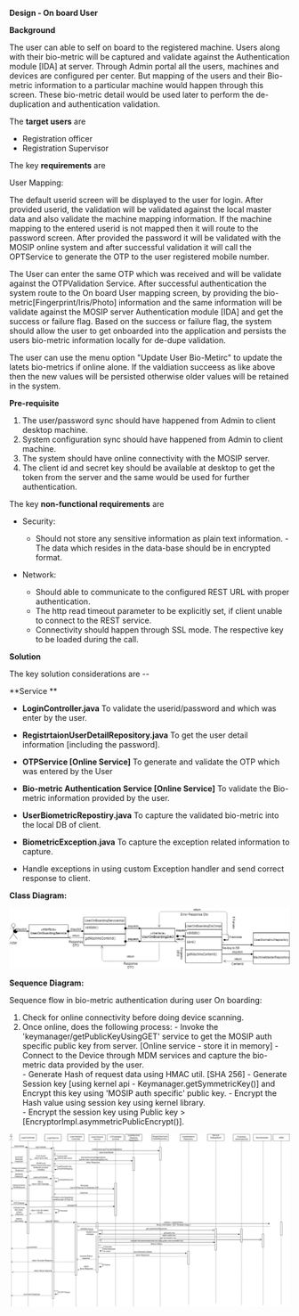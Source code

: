 **Design - On board User**

**Background**

The user can able to self on board to the registered machine.
Users along with their bio-metric will be captured and validate against the Authentication module [IDA] at server. 
Through Admin portal all the users, machines and devices are configured per center. But mapping of the users and their
Bio-metric information to a particular machine would happen through this screen. These bio-metric detail would be used later to perform the
de-duplication and authentication validation.

The **target users** are

-   Registration officer
-   Registration Supervisor

The key **requirements** are

User Mapping:

The default userid screen will be displayed to the user for login.
After provided userid, the validation will be validated against the local master data and also validate the machine mapping information. 
If the machine mapping to the entered userid is not mapped then it will route to the password screen. After provided the password it will be validated with the MOSIP online system and after successful validation it will call the OPTService to generate the OTP to the user registered mobile number.
 
The User can enter the same OTP which was received and will be validate against the OTPValidation Service. After successful authentication the system route to the On board User mapping screen, by providing the bio-metric[Fingerprint/Iris/Photo] information and the same information will be validate against the MOSIP server Authentication module [IDA] and get the success or failure flag. Based on the success or failure flag, the system should allow the user to get onboarded into the application and persists the users bio-metric information locally for de-dupe validation.  

The user can use the menu option "Update User Bio-Metirc" to update the latets bio-metrics if online alone. If the valdiation succeess as like above then the new values will be persisted otherwise older values will be retained in the system.


**Pre-requisite**

1. The user/password sync should have happened from Admin to client desktop machine.    
2. System configuration sync should have happened from Admin to client machine.   
3. The system should have online connectivity with the MOSIP server.  
4. The client id and secret key should be available at desktop to get the token from the server and the same would be used for further authentication.   

The key **non-functional requirements** are  

- Security:
 	- Should not store any sensitive information as plain text
        information.
	-The data which resides in the data-base should be in encrypted
        format.

- Network:
   - Should able to communicate to the configured REST URL with
        proper authentication.
   - The http read timeout parameter to be explicitly set, if client
        unable to connect to the REST service.
   - Connectivity should happen through SSL mode. The respective key
        to be loaded during the call.

**Solution**  

The key solution considerations are --


**Service **

- **LoginController.java**
	To validate the userid/password and which was enter by the user.
- **RegistrtaionUserDetailRepository.java**
	To get the user detail information [including the password].
- **OTPService [Online Service]**
	To generate and validate the OTP which was entered by the User
- **Bio-metric Authentication Service [Online Service]**
	To validate the Bio-metric information provided by the user.
- **UserBiometricRepostiry.java**
	To capture the validated bio-metric into the local DB of client.
-  **BiometricException.java**
	To capture the exception related information to capture.
	
-   Handle exceptions in using custom Exception handler and send correct
    response to client.



**Class Diagram:**

![User On boarding class diagram](_images/UserOnBoardingClassDiagram.png)

**Sequence Diagram:**

  Sequence flow in bio-metric authentication during user On boarding:  
  1. Check for online connectivity before doing device scanning. 
  2. Once online, does the following process:
    - Invoke the 'keymanager/getPublicKeyUsingGET' service to get the MOSIP auth specific public key from server. [Online service - store it in memory]
    - Connect to the Device through MDM services and capture the bio-metric data provided by the user.  
    - Generate Hash of request data using HMAC util. [SHA 256]
    - Generate Session key [using kernel api - Keymanager.getSymmetricKey()] and Encrypt this key using 'MOSIP auth specific' public key. 
    - Encrypt the Hash value using session key using kernel library.  
    - Encrypt the session key using Public key > [EncryptorImpl.asymmetricPublicEncrypt()].  
    
![User On boarding sequence diagram](_images/_sequence_diagram/UserOnBoard_seq.png)
